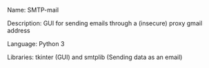 Name: SMTP-mail

Description: GUI for sending emails through a (insecure) proxy gmail address

Language: Python 3

Libraries: tkinter (GUI) and smtplib (Sending data as an email)
